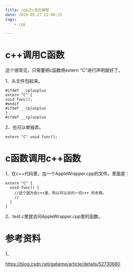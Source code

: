 ```yaml
---
title: cpp之c混合编程
date: 2018-05-27 22:00:33
tags:
	- cpp

---
```




# c++调用C函数

这个很常见，只需要把c函数用extern "C"进行声明就好了。

1、头文件包起来。

```
#ifdef __cplusplus
extern "C" {
void func();
#endif
#ifdef __cplusplus
}
#ifdef __cplusplus
```

2、也可以单独弄。

```
extern "C" void func();
```

# c函数调用c++函数

1、在c++代码里，加一个AppleWrapper.cpp的文件。里面是：

```
extern "C" {
  void func() {
    //这个因为在c++里，所以可以访问一切c++ 的东西。
    //
  }
}
```

2、test.c里就访问AppleWrapper.cpp里的函数。



# 参考资料

1、

https://blog.csdn.net/gatieme/article/details/52730680